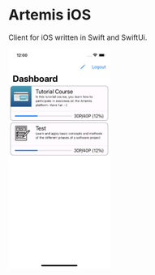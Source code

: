 # Artemis iOS

Client for iOS written in Swift and SwiftUi. 

<img src="img/dashboard.png" width="200" alt="drawing">